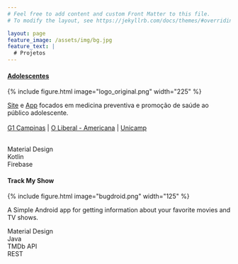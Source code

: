 ```yaml
---
# Feel free to add content and custom Front Matter to this file.
# To modify the layout, see https://jekyllrb.com/docs/themes/#overriding-theme-defaults

layout: page
feature_image: /assets/img/bg.jpg
feature_text: |
  # Projetos
---
```


<div class="card">
 <div class="card-container">
   <div class="project-title">
   <h4><b><a href="https://www.fcm.unicamp.br/adolescentes/">Adolescentes</a></b></h4>
   </div>
   {% include figure.html image="logo_original.png" width="225" %}

<a href="https://www.fcm.unicamp.br/adolescentes/">Site</a> e <a href="https://play.google.com/store/apps/details?id=com.nrgbrainn.adolescentes">App</a> focados em medicina preventiva e promoção de saúde ao público adolescente.
<br/><br/>
<a href="https://g1.globo.com/sp/campinas-regiao/noticia/2021/02/25/unicamp-lanca-aplicativo-e-site-para-explicar-temas-relacionados-a-saude-para-adolescentes.ghtml">G1 Campinas</a>
 |
<a href="https://liberal.com.br/mais/bem-estar/unicamp-lanca-site-e-aplicativo-de-saude-adolescente-1468341/">O Liberal - Americana</a>
 |
<a href="https://www.unicamp.br/unicamp/ju/noticias/2021/02/24/site-e-aplicativo-para-promocao-da-saude-de-adolescentes-sao-lancados-por">Unicamp</a>
<br/><br/>

<div class="chip">Material Design</div><div class="chip">Kotlin</div><div class="chip">Firebase</div>
 </div>
</div>

<div class="card">
 <div class="card-container">
   <div class="project-title">
   <h4><b>Track My Show</b></h4>
   </div>
   {% include figure.html image="bugdroid.png" width="125" %}

A Simple Android app for getting information about your favorite movies and TV shows.<br/>

<div class="chip">Material Design</div><div class="chip">Java</div><div class="chip">TMDb API</div><div class="chip">REST</div>
 </div>
</div>
